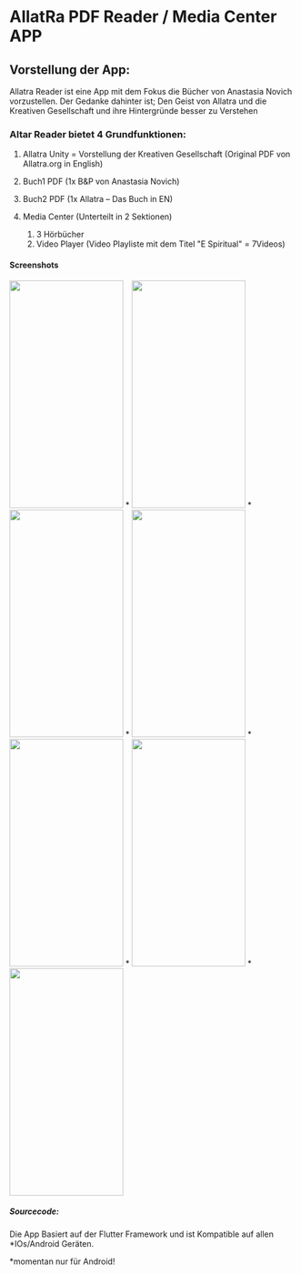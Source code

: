 # AllatRa PDF Reader / Media Center APP

## Vorstellung der App:

Allatra Reader ist eine App mit dem Fokus die Bücher von Anastasia Novich vorzustellen.
Der Gedanke dahinter ist; Den Geist von Allatra und die Kreativen Gesellschaft und ihre Hintergründe besser zu Verstehen

### Altar Reader bietet 4 Grundfunktionen:
1.	Allatra Unity = Vorstellung der Kreativen Gesellschaft (Original PDF von Allatra.org  in English)

2.	Buch1 PDF (1x B&P von Anastasia Novich) 

3.	Buch2 PDF (1x Allatra – Das Buch in EN)

4.	Media Center (Unterteilt in 2 Sektionen)
    1.	3 Hörbücher  
    2.	Video Player (Video Playliste mit dem Titel "E Spiritual" = 7Videos)


#### Screenshots
<img src="https://user-images.githubusercontent.com/91397163/135765661-9e01360f-2c85-4942-91ef-c4f70c35d046.jpg" data-canonical-src="https://user-images.githubusercontent.com/91397163/135765661-9e01360f-2c85-4942-91ef-c4f70c35d046.jpg" width="200" height="400" /> * <img src="https://user-images.githubusercontent.com/91397163/135765664-29f0c4e9-83ae-4d7b-98fb-ddc420b6c3c6.jpg" data-canonical-src="https://user-images.githubusercontent.com/91397163/135765664-29f0c4e9-83ae-4d7b-98fb-ddc420b6c3c6.jpg" width="200" height="400" /> * <img src="https://user-images.githubusercontent.com/91397163/135765666-c20154c0-6bb4-4e27-897b-f20bfc3a136a.jpg" data-canonical-src="https://user-images.githubusercontent.com/91397163/135765666-c20154c0-6bb4-4e27-897b-f20bfc3a136a.jpg" width="200" height="400" /> * <img src="https://user-images.githubusercontent.com/91397163/135765667-6a4598c6-3daa-468f-8865-bd78c9ee909d.jpg" data-canonical-src="https://user-images.githubusercontent.com/91397163/135765667-6a4598c6-3daa-468f-8865-bd78c9ee909d.jpg" width="200" height="400" /> * <img src="https://user-images.githubusercontent.com/91397163/135765670-1b5d459f-361f-4a7a-8a27-c5cc75d8e525.jpg" data-canonical-src="https://user-images.githubusercontent.com/91397163/135765670-1b5d459f-361f-4a7a-8a27-c5cc75d8e525.jpg" width="200" height="400" /> * <img src="https://user-images.githubusercontent.com/91397163/135765672-ad143613-fdeb-4343-87fb-d6547fd00959.jpg" data-canonical-src="https://user-images.githubusercontent.com/91397163/135765672-ad143613-fdeb-4343-87fb-d6547fd00959.jpg" width="200" height="400" /> * <img src="https://user-images.githubusercontent.com/91397163/135765674-659115bc-b651-4eae-b1aa-5aa685813784.jpg" data-canonical-src="https://user-images.githubusercontent.com/91397163/135765674-659115bc-b651-4eae-b1aa-5aa685813784.jpg" width="200" height="400" />

##### Sourcecode:
Die App Basiert auf der Flutter Framework und ist Kompatible auf allen *IOs/Android Geräten.

*momentan nur für Android!

